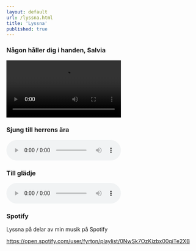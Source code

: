 ```yaml
---
layout: default
url: /lyssna.html
title: 'Lyssna'
published: true
---
```


### Någon håller dig i handen, Salvia
<video controls class="fyr_video">
    <source src="/lyssna/nagon-haller-dig-i-handen-salvia.m4v"
            type="video/mp4">
    Sorry, your browser doesn't support embedded videos.
</video>

[comment]: <> (### Bach: Menuett/Salvia)

[comment]: <> (<audio controls="controls">)

[comment]: <> (  <source type="audio/mp3" src="/lyssna/Sjung_Till_Herrens_Ara.mp3"/>)

[comment]: <> (  <p>Din webbläsare stödjer inte uppspelning av ljudfiler</p>)

[comment]: <> (</audio>)

### Sjung till herrens ära
<audio controls="controls">
  <source type="audio/mp3" src="/lyssna/Sjung_Till_Herrens_Ara.mp3"/>
  <p>Din webbläsare stödjer inte uppspelning av ljudfiler</p>
</audio>

### Till glädje
<audio controls="controls">
  <source type="audio/mp3" src="/lyssna/Till_gladje.mp3"/>
  <p>Din webbläsare stödjer inte uppspelning av ljudfiler</p>
</audio>


### Spotify
Lyssna på delar av min musik på Spotify

https://open.spotify.com/user/fyrton/playlist/0NwSk7OzKizbx00qiTe2XB



